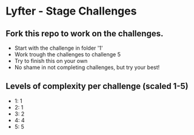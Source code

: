 # Lyfter - Stage Challenges

## Fork this repo to work on the challenges.
- Start with the challenge in folder '1'
- Work trough the challenges to challenge 5
- Try to finish this on your own
- No shame in not completing challenges, but try your best!

## Levels of complexity per challenge (scaled 1-5)
- 1: 1
- 2: 1
- 3: 2
- 4: 4
- 5: 5
